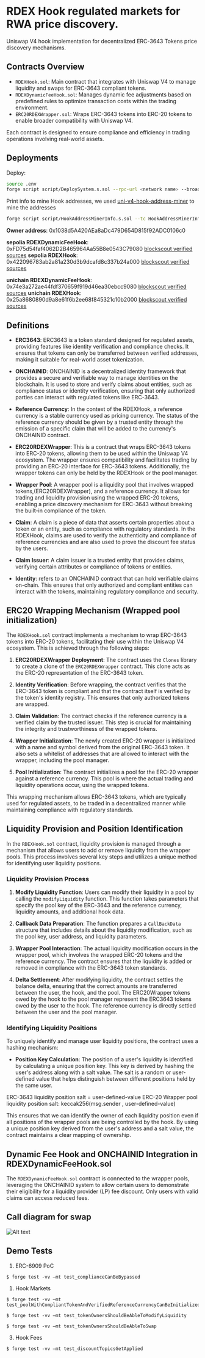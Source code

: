 # RDEX Hook regulated markets for RWA price discovery.
Uniswap V4 hook implementation for decentralized ERC-3643 Tokens price discovery mechanisms.

## Contracts Overview
- `RDEXHook.sol`: Main contract that integrates with Uniswap V4 to manage liquidity and swaps for ERC-3643 compliant tokens.
- `RDEXDynamicFeeHook.sol`: Manages dynamic fee adjustments based on predefined rules to optimize transaction costs within the trading environment.
- `ERC20RDEXWrapper.sol`: Wraps ERC-3643 tokens into ERC-20 tokens to enable broader compatibility with Uniswap V4.

Each contract is designed to ensure compliance and efficiency in trading operations involving real-world assets.

## Deployments

Deploy: 
``` bash
source .env
forge script script/DeploySystem.s.sol --rpc-url <network name> --broadcast --private-key $OWNER_SK --tc DeploySystem
```
Print info to mine Hook addresses, we used [uni-v4-hook-address-miner](https://github.com/GianfrancoBazzani/uni-v4-hook-address-miner) to mine the addresses
```bash
forge script script/HookAddressMinerInfo.s.sol --tc HookAddressMinerInfo
```
**Owner address**: 0x1038d5A420AEa8aDc479D654D815f92ADC0106c0 

**sepolia RDEXDynamicFeeHook**: 0xFD75d54faf4062D2B465964Aa55B8e0543C79080 [blockscout verified sources](https://eth-sepolia.blockscout.com/address/0xFD75d54faf4062D2B465964Aa55B8e0543C79080?tab=contract)
**sepolia RDEXHook**: 0x422096783ab2a81a230d3b9dcafd8c337b24a000 [blockscout verified sources](https://eth-sepolia.blockscout.com/address/0x422096783AB2a81a230D3b9DcaFd8c337b24a000?tab=contract)

**unichain RDEXDynamicFeeHook**: 0x74e3a272ae44fdf370659f919d46ea30ebcc9080 [blockscout verified sources](https://unichain-sepolia.blockscout.com/address/0x74e3A272AE44fDF370659f919d46EA30EBcC9080?tab=contract)
**unichain RDEXHook**:  0x25a8680890d9a8e61f6b2ee68f845321c10b2000 [blockscout verified sources](https://unichain-sepolia.blockscout.com/address/0x25A8680890d9A8E61F6B2ee68f845321c10B2000?tab=contract)
## Definitions

- **ERC3643**: ERC3643 is a token standard designed for regulated assets, providing features like identity verification and compliance checks. It ensures that tokens can only be transferred between verified addresses, making it suitable for real-world asset tokenization.

- **ONCHAINID**: ONCHAINID is a decentralized identity framework that provides a secure and verifiable way to manage identities on the blockchain. It is used to store and verify claims about entities, such as compliance status or identity verification, ensuring that only authorized parties can interact with regulated tokens like ERC-3643.

- **Reference Currency**: In the context of the RDEXHook, a reference currency is a stable currency used as pricing currency. The status of the reference currency should be given by a trusted entity through the emission of a specific claim that will be added to the currency's ONCHAINID contract.

- **ERC20RDEXWrapper**: This is a contract that wraps ERC-3643 tokens into ERC-20 tokens, allowing them to be used within the Uniswap V4 ecosystem. The wrapper ensures compatibility and facilitates trading by providing an ERC-20 interface for ERC-3643 tokens. Additionally, the wrapper tokens can only be held by the RDEXHook or the pool manager.

- **Wrapper Pool**: A wrapper pool is a liquidity pool that involves wrapped tokens,(ERC20RDEXWrapper), and a reference currency. It allows for trading and liquidity provision using the wrapped ERC-20 tokens, enabling a price discovery mechanism for ERC-3643 without breaking the built-in compliance of the token.

- **Claim**: A claim is a piece of data that asserts certain properties about a token or an entity, such as compliance with regulatory standards. In the RDEXHook, claims are used to verify the authenticity and compliance of reference currencies and are also used to prove the discount fee status by the users.

- **Claim Issuer**: A claim issuer is a trusted entity that provides claims, verifying certain attributes or compliance of tokens or entities.

- **Identity**: refers to an ONCHAINID contract that can hold verifiable claims on-chain. This ensures that only authorized and compliant entities can interact with the tokens, maintaining regulatory compliance and security.



## ERC20 Wrapping Mechanism (Wrapped pool initialization)

The `RDEXHook.sol` contract implements a mechanism to wrap ERC-3643 tokens into ERC-20 tokens, facilitating their use within the Uniswap V4 ecosystem. This is achieved through the following steps:

1. **ERC20RDEXWrapper Deployment**: The contract uses the `Clones` library to create a clone of the `ERC20RDEXWrapper` contract. This clone acts as the ERC-20 representation of the ERC-3643 token.

2. **Identity Verification**: Before wrapping, the contract verifies that the ERC-3643 token is compliant and that the contract itself is verified by the token's identity registry. This ensures that only authorized tokens are wrapped.

3. **Claim Validation**: The contract checks if the reference currency is a verified claim by the trusted issuer. This step is crucial for maintaining the integrity and trustworthiness of the wrapped tokens.

4. **Wrapper Initialization**: The newly created ERC-20 wrapper is initialized with a name and symbol derived from the original ERC-3643 token. It also sets a whitelist of addresses that are allowed to interact with the wrapper, including the pool manager.

5. **Pool Initialization**: The contract initializes a pool for the ERC-20 wrapper against a reference currency. This pool is where the actual trading and liquidity operations occur, using the wrapped tokens.

This wrapping mechanism allows ERC-3643 tokens, which are typically used for regulated assets, to be traded in a decentralized manner while maintaining compliance with regulatory standards.


## Liquidity Provision and Position Identification

In the `RDEXHook.sol` contract, liquidity provision is managed through a mechanism that allows users to add or remove liquidity from the wrapper pools. This process involves several key steps and utilizes a unique method for identifying user liquidity positions.

### Liquidity Provision Process

1. **Modify Liquidity Function**: Users can modify their liquidity in a pool by calling the `modifyLiquidity` function. This function takes parameters that specify the pool key of the ERC-3643 and the reference currency, liquidity amounts, and additional hook data.

2. **Callback Data Preparation**: The function prepares a `CallBackData` structure that includes details about the liquidity modification, such as the pool key, user address, and liquidity parameters.

3. **Wrapper Pool Interaction**: The actual liquidity modification occurs in the wrapper pool, which involves the wrapped ERC-20 tokens and the reference currency. The contract ensures that the liquidity is added or removed in compliance with the ERC-3643 token standards.

4. **Delta Settlement**: After modifying liquidity, the contract settles the balance delta, ensuring that the correct amounts are transferred between the user, the hook, and the pool. The ERC20Wrapper tokens owed by the hook to the pool manager represent the ERC3643 tokens owed by the user to the hook. The reference currency is directly settled between the user and the pool manager.

### Identifying Liquidity Positions

To uniquely identify and manage user liquidity positions, the contract uses a hashing mechanism:

- **Position Key Calculation**: The position of a user's liquidity is identified by calculating a unique position key. This key is derived by hashing the user's address along with a salt value. The salt is a random or user-defined value that helps distinguish between different positions held by the same user.

ERC-3643 liquidity position salt = user-defined-value
ERC-20 Wrapper pool liquidity position salt:  keccak256(msg.sender , user-defined-value)

This ensures that we can identify the owner of each liquidity position even if all positions of the wrapper pools are being controlled by the hook. By using a unique position key derived from the user's address and a salt value, the contract maintains a clear mapping of ownership.


## Dynamic Fee Hook and ONCHAINID Integration in RDEXDynamicFeeHook.sol

The `RDEXDynamicFeeHook.sol` contract is connected to the wrapper pools, leveraging the ONCHAINID system to allow certain users to demonstrate their eligibility for a liquidity provider (LP) fee discount.  Only users with valid claims can access reduced fees.


## Call diagram for swap

![Alt text](./resources/swap-diagram.png)


## Demo Tests

1. ERC-6909 PoC
   
```shell
$ forge test -vv —mt test_complianceCanBeBypassed
```

1. Hook Markets

```shell
$ forge test -vv —mt test_poolWithCompliantTokenAndVerifiedReferenceCurrencyCanBeInitialized
```

```shell
$ forge test -vv —mt test_tokenOwnersShouldBeAbleToModifyLiquidity
```

```shell
$ forge test -vv —mt test_tokenOwnersShouldBeAbleToSwap
```

3. Hook Fees
   
```shell
$ forge test -vv —mt test_discountTopicsGetApplied
```